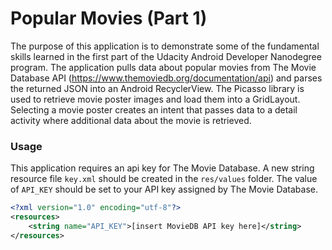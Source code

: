 # Popular Movies (Part 1)

The purpose of this application is to demonstrate some of the fundamental skills learned in the first part of the Udacity Android Developer Nanodegree program. The application pulls data about popular movies from The Movie Database API (https://www.themoviedb.org/documentation/api) and parses the returned JSON into an Android RecyclerView. The Picasso library is used to retrieve movie poster images and load them into a GridLayout. Selecting a movie poster creates an intent that passes data to a detail activity where additional data about the movie is retrieved. 

### Usage
This application requires an api key for The Movie Database. A new string resource file `key.xml` should be created in the `res/values` folder. The value of `API_KEY` should be set to your API key assigned by The Movie Database.

```xml
<?xml version="1.0" encoding="utf-8"?>
<resources>
    <string name="API_KEY">[insert MovieDB API key here]</string>
</resources>
```
